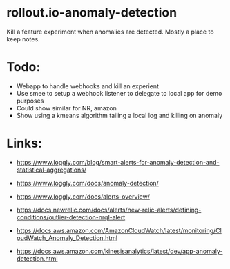# rollout.io-anomaly-detection

Kill a feature experiment when anomalies are detected. Mostly a place to keep notes. 

# Todo: 

* Webapp to handle webhooks and kill an experient
* Use smee to setup a webhook listener to delegate to local app for demo purposes
* Could show similar for NR, amazon 
* Show using a kmeans algorithm tailing a local log and killing on anomaly 

# Links: 


* https://www.loggly.com/blog/smart-alerts-for-anomaly-detection-and-statistical-aggregations/
* https://www.loggly.com/docs/anomaly-detection/ 
* https://www.loggly.com/docs/alerts-overview/

* https://docs.newrelic.com/docs/alerts/new-relic-alerts/defining-conditions/outlier-detection-nrql-alert

* https://docs.aws.amazon.com/AmazonCloudWatch/latest/monitoring/CloudWatch_Anomaly_Detection.html
* https://docs.aws.amazon.com/kinesisanalytics/latest/dev/app-anomaly-detection.html